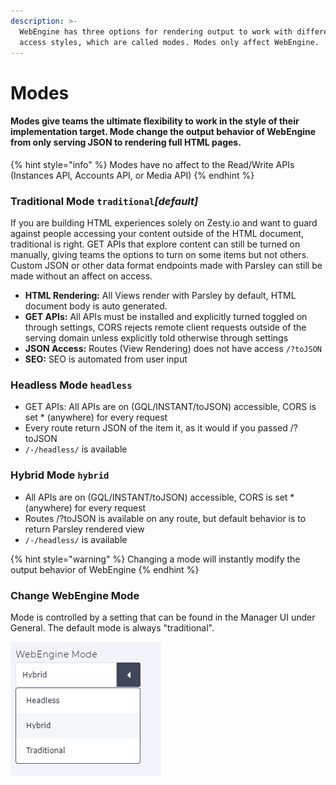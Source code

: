 ```yaml
---
description: >-
  WebEngine has three options for rendering output to work with different data
  access styles, which are called modes. Modes only affect WebEngine.
---
```


# Modes

#### Modes give teams the ultimate flexibility to work in the style of their implementation target. Mode change the output behavior of WebEngine from only serving JSON to rendering full HTML pages. 

{% hint style="info" %}
Modes have no affect to the Read/Write APIs \(Instances API, Accounts API, or Media API\)
{% endhint %}

### Traditional Mode `traditional`_\[default\]_

If you are building HTML experiences solely on Zesty.io and want to guard against people accessing your content outside of the HTML document, traditional is right. GET APIs that explore content can still be turned on manually, giving teams the options to turn on some items but not others. Custom JSON or other data format endpoints made with Parsley can still be made without an affect on access. 

* **HTML Rendering:** All Views render with Parsley by default, HTML document body is auto generated.
* **GET APIs:** All APIs must be installed and explicitly turned toggled on through settings, CORS rejects remote client requests outside of the serving domain unless explicitly told otherwise through settings 
* **JSON Access:** Routes \(View Rendering\) does not have access `/?toJSON` 
* **SEO:** SEO is automated from user input

### Headless Mode  `headless`

* GET APIs: All APIs are on \(GQL/INSTANT/toJSON\) accessible, CORS is set \* \(anywhere\) for every request
* Every route return JSON of the item it, as it would if you passed /?toJSON
* `/-/headless/` is available

### Hybrid Mode `hybrid`

* All APIs are on \(GQL/INSTANT/toJSON\) accessible, CORS is set \* \(anywhere\) for every request
* Routes /?toJSON is available on any route, but default behavior is to return Parsley rendered view
* `/-/headless/` is available

{% hint style="warning" %}
Changing a mode will instantly modify the output behavior of WebEngine 
{% endhint %}

### Change WebEngine Mode

Mode is controlled by a setting that can be found in the Manager UI under General. The default mode is always "traditional". 

![Setting editable ](../../.gitbook/assets/image%20%2844%29.png)

